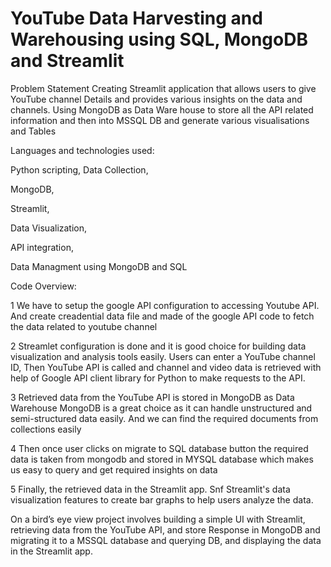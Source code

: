 # YouTube Data Harvesting and Warehousing using SQL, MongoDB and Streamlit

Problem Statement
Creating Streamlit application that allows users to give YouTube channel Details and provides various insights on the data and channels. Using MongoDB as Data Ware house to store all the API related information and then into MSSQL DB and generate various visualisations and Tables 


Languages and technologies used:

Python scripting, 
Data Collection,

MongoDB, 

Streamlit, 

Data Visualization,

API integration, 

Data Managment using MongoDB  and SQL


Code Overview:

1	We have to setup the google API configuration to accessing Youtube API. And create creadential data file and made of the google API code to fetch the data related to youtube channel

2	Streamlet configuration is done and it is good choice for building data visualization and analysis tools easily. Users can enter a YouTube channel ID, Then YouTube API is called and channel and video data is retrieved with help of Google API client library for Python to make requests to the API.

3	Retrieved data from the YouTube API is stored in MongoDB as Data Warehouse MongoDB is a great choice as it can handle unstructured and semi-structured data easily. And we can find the required documents from collections easily 

4	Then once user clicks on migrate to SQL database button the required data is taken from mongodb and stored in MYSQL database which makes us easy to query and get required insights on data

5	Finally, the retrieved data in the Streamlit app. Snf Streamlit's data visualization features to create bar graphs to help users analyze the data.

On a bird’s eye view project involves building a simple UI with Streamlit, retrieving data from the YouTube API, and store Response in MongoDB and migrating it to a MSSQL database and querying DB, and displaying the data in the Streamlit app.
